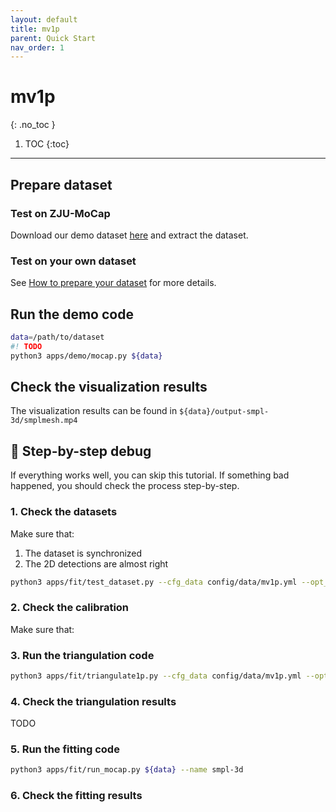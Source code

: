 ```yaml
---
layout: default
title: mv1p
parent: Quick Start
nav_order: 1
---
```


# mv1p
{: .no_toc }

1. TOC
{:toc}
---

## Prepare dataset

### Test on ZJU-MoCap

Download our demo dataset [here]() and extract the dataset.

### Test on your own dataset

See [How to prepare your dataset]() for more details.

## Run the demo code

```bash
data=/path/to/dataset
#! TODO
python3 apps/demo/mocap.py ${data}
```

## Check the visualization results

The visualization results can be found in `${data}/output-smpl-3d/smplmesh.mp4`



## :bug: Step-by-step debug

If everything works well, you can skip this tutorial. If something bad happened, you should check the process step-by-step.

### 1. Check the datasets

Make sure that:

1. The dataset is synchronized
2. The 2D detections are almost right


```bash
python3 apps/fit/test_dataset.py --cfg_data config/data/mv1p.yml --opt_data args.path ${data} args.out ${data}/output-keypoints3d
```

### 2. Check the calibration

Make sure that:

### 3. Run the triangulation code

```bash
python3 apps/fit/triangulate1p.py --cfg_data config/data/mv1p.yml --opt_data args.path ${data} args.out ${data}/output-keypoints3d --cfg_exp config/recon/mv1p-total.yml
```

### 4. Check the triangulation results

TODO

### 5. Run the fitting code

```bash
python3 apps/fit/run_mocap.py ${data} --name smpl-3d
```

### 6. Check the fitting results

<!-- report for 3D keypoints:
it reports the MPJPE error without root alignment.

report for smooth terms: -->
